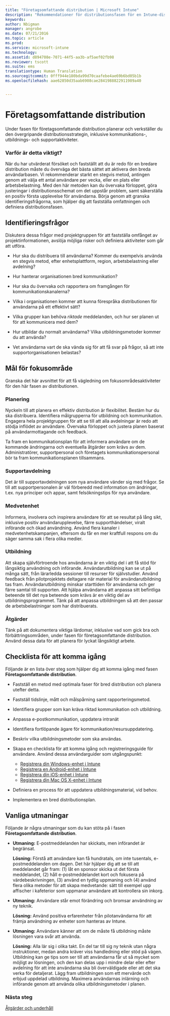```yaml
---
title: "Företagsomfattande distribution | Microsoft Intune"
description: "Rekommendationer för distributionsfasen för en Intune-distribution."
keywords: 
author: Nbigman
manager: angrobe
ms.date: 07/21/2016
ms.topic: article
ms.prod: 
ms.service: microsoft-intune
ms.technology: 
ms.assetid: d894708e-7071-44f5-aa3b-af5aef02fb98
ms.reviewer: tscott
ms.suite: ems
translationtype: Human Translation
ms.sourcegitcommit: 0fff944e180bda99d70caafebe4ae69b6bd05b1b
ms.openlocfilehash: aae62850d35aab6908cae2841988822911989a40


---
```


# Företagsomfattande distribution
Under fasen för företagsomfattande distribution planerar och verkställer du den övergripande distributionsstrategin, inklusive kommunikations-, utbildnings- och supportaktiviteter.

### Varför är detta viktigt?
När du har utvärderat försöket och fastställt att du är redo för en bredare distribution måste du överväga det bästa sättet att aktivera den breda användarbasen. Vi rekommenderar starkt en stegvis metod, antingen genom att välja ett antal användare per vecka, eller en plats eller arbetsbelastning. Med den här metoden kan du övervaka förloppet, göra justeringar i distributionsschemat om det uppstår problem, samt säkerställa en positiv första upplevelse för användarna.
Börja genom att granska identifieringsfrågorna, som hjälper dig att fastställa omfattningen och definiera distributionsfasen.

## Identifieringsfrågor
Diskutera dessa frågor med projektgruppen för att fastställa omfånget av projektinformationen, avslöja möjliga risker och definiera aktiviteter som går att utföra.

-   Hur ska du distribuera till användarna? Kommer du exempelvis använda en stegvis metod, efter enhetsplattform, region, arbetsbelastning eller avdelning?

-   Hur hanterar organisationen bred kommunikation?

-   Hur ska du övervaka och rapportera om framgången för kommunikationskanalerna?

-   Vilka i organisationen kommer att kunna förespråka distributionen för användarna på ett effektivt sätt?

-   Vilka grupper kan behöva *riktade* meddelanden, och hur ser planen ut för att kommunicera med dem?

-   Hur utbildar du normalt användarna? Vilka utbildningsmetoder kommer du att använda?

-   Vet användarna vart de ska vända sig för att få svar på frågor, så att inte supportorganisationen belastas?

## Mål för fokusområde
Granska det här avsnittet för att få vägledning om fokusområdesaktiviteter för den här fasen av distributionen.

### Planering
Nyckeln till att planera en effektiv distribution är flexibilitet. Bestäm hur du ska distribuera. Identifiera målgrupperna för utbildning och kommunikation. Engagera hela projektgruppen för att se till att alla avdelningar är redo att stödja inflödet av användare.
Övervaka förloppet och justera planen baserat på användarmottagande och feedback.

Ta fram en kommunikationsplan för att informera användare om de kommande ändringarna och eventuella åtgärder som krävs av dem. Administratörer, supportpersonal och företagets kommunikationspersonal bör ta fram kommunikationsplanen tillsammans.

### Supportavdelning
Det är till supportavdelningen som nya användare vänder sig med frågor. Se till att supportpersonalen är väl förberedd med information om ändringar, t.ex. nya principer och appar, samt felsökningstips för nya användare.

### Medvetenhet
Informera, involvera och inspirera användare för att se resultat på lång sikt, inklusive positiv användarupplevelse, färre supporthändelser, viralt införande och ökad användning. Använd flera kanaler i medvetenhetskampanjen, eftersom du får en mer kraftfull respons om du säger samma sak i flera olika medier.

### Utbildning
Att skapa självförtroende hos användarna är en viktig del i att få stöd för långsiktig användning och införande. Användarutbildning kan se ut på många sätt, från lärarledda sessioner till resurser för självstudier. Använd feedback från pilotprojektets deltagare när material för användarutbildning tas fram. Användarutbildning minskar starttiden för användarna och ger färre samtal till supporten. Att hjälpa användarna att anpassa sitt befintliga beteende till det nya beteende som krävs är en viktig del av utbildningsprogrammet. Tänk på att anpassa utbildningen så att den passar de arbetsbelastningar som har distribuerats.

### Åtgärder
Tänk på att dokumentera viktiga lärdomar, inklusive vad som gick bra och förbättringsområden, under fasen för företagsomfattande distribution. Använd dessa data för att planera för lyckat långsiktigt arbete.

## Checklista för att komma igång
Följande är en lista över steg som hjälper dig att komma igång med fasen **Företagsomfattande distribution**.

-   Fastställ en metod med optimala faser för bred distribution och planera utefter detta.

-   Fastställ tidslinje, mått och målspårning samt rapporteringsmetod.

-   Identifiera grupper som kan kräva riktad kommunikation och utbildning.

-   Anpassa e-postkommunikation, uppdatera intranät

-   Identifiera fortlöpande ägare för kommunikation/resursuppdatering.

-   Beskriv vilka utbildningsmetoder som ska användas.

-   Skapa en checklista för att komma igång och registreringsguide för användare.
    Använd dessa användarguider som utgångspunkt:
    -  [Registrera din Windows-enhet i Intune](/intune/enduser/enroll-your-device-in-intune-windows)
    -  [Registrera en Android-enhet i Intune](/intune/enduser/enroll-your-device-in-intune-android)
    -  [Registrera din iOS-enhet i Intune](/intune/enduser/enroll-your-device-in-intune-ios)
    -  [Registrera din Mac OS X-enhet i Intune](/intune/enduser/enroll-your-device-in-intune-mac-os-x)

-   Definiera en process för att uppdatera utbildningsmaterial, vid behov.

-   Implementera en bred distributionsplan.

## Vanliga utmaningar
Följande är några utmaningar som du kan stöta på i fasen **Företagsomfattande distribution**.

-   **Utmaning:** E-postmeddelanden har skickats, men införandet är begränsat.

    **Lösning:** Förstå att användare kan få hundratals, om inte tusentals, e-postmeddelanden om dagen. Det här hjälper dig att se till att meddelandet går fram: (1) låt en sponsor skicka ut det första meddelandet, (2) håll e-postmeddelandet kort och fokusera på värdebeskrivningen, (3) använd en tydlig uppmaning och (4) använd flera olika metoder för att skapa medvetande: sätt till exempel upp affischer i kafeterior som uppmanar användare att kontrollera sin inkorg.

-   **Utmaning:** Användare står emot förändring och bromsar användning av ny teknik.

    **Lösning:** Använd positiva erfarenheter från pilotanvändarna för att främja användning av enheter som hanteras av Intune.

-   **Utmaning:** Användare känner att om de måste få utbildning måste lösningen vara svår att använda.

    **Lösning:** Alla lär sig i olika takt. En del tar till sig ny teknik utan några instruktioner, medan andra kräver viss handledning eller stöd på vägen. Utbildning kan ge tips som ser till att användarna får ut så mycket som möjligt av lösningen, och den kan delas upp i mindre delar eller efter avdelning för att inte användarna ska bli överväldigade eller att det ska verka för detaljerat. Lägg fram utbildningen som ett mervärde och erbjud uppdelad utbildning. Maximera användarnas inlärning och införande genom att använda olika utbildningsmetoder i planen.

### Nästa steg
[Åtgärder och underhåll](operations-and-maintenance.md)



<!--HONumber=Jul16_HO4-->



